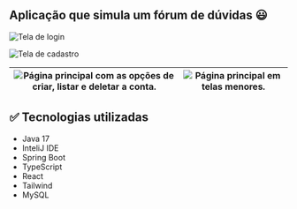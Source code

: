 ## Aplicação que simula um fórum de dúvidas 😃 


![Tela de login](https://github.com/user-attachments/assets/a42d0cec-ff01-4913-b9e1-09daaba3df6c)

![Tela de cadastro](https://github.com/user-attachments/assets/7cbb9502-966d-432b-ab84-d8de44dce340)

![Página principal com as opções de criar, listar e deletar a conta.](https://github.com/user-attachments/assets/e2e39489-210b-4319-9e1e-5fbdd3bd1632) | ![Página principal em telas menores.](https://github.com/user-attachments/assets/368e46a9-9b08-42c3-b2f4-522fa1536699)
|:--------------------------------------------:|:--------------------------------------------:|


## ✅ Tecnologias utilizadas
  - Java 17
  - InteliJ IDE
  - Spring Boot
  - TypeScript
  - React
  - Tailwind
  - MySQL
